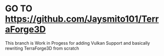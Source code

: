 # GO TO https://github.com/Jaysmito101/TerraForge3D

This branch is Work in Progess for adding Vulkan Support and basically rewriting TerraForge3D from scratch